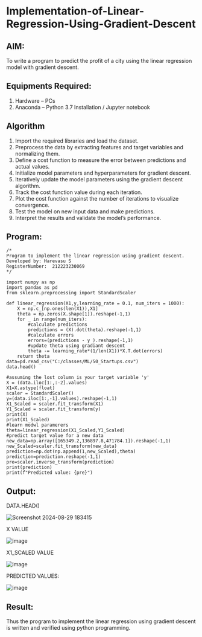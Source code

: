 # Implementation-of-Linear-Regression-Using-Gradient-Descent

## AIM:
To write a program to predict the profit of a city using the linear regression model with gradient descent.

## Equipments Required:
1. Hardware – PCs
2. Anaconda – Python 3.7 Installation / Jupyter notebook

## Algorithm
1. Import the required libraries and load the dataset.
2. Preprocess the data by extracting features and target variables and normalizing them.
3. Define a cost function to measure the error between predictions and actual values.
4. Initialize model parameters and hyperparameters for gradient descent.
5. Iteratively update the model parameters using the gradient descent algorithm.
6. Track the cost function value during each iteration.
7. Plot the cost function against the number of iterations to visualize convergence.
8. Test the model on new input data and make predictions.
9. Interpret the results and validate the model’s performance.
## Program:
```
/*
Program to implement the linear regression using gradient descent.
Developed by: Harevasu S
RegisterNumber:  212223230069
*/
```
```
import numpy as np
import pandas as pd
from sklearn.preprocessing import StandardScaler

def linear_regression(X1,y,learning_rate = 0.1, num_iters = 1000):
    X = np.c_[np.ones(len(X1)),X1]
    theta = np.zeros(X.shape[1]).reshape(-1,1)
    for _ in range(num_iters):
        #calculate predictions
        predictions = (X).dot(theta).reshape(-1,1)
        #calculate errors
        errors=(predictions - y ).reshape(-1,1)
        #update theta using gradiant descent
        theta -= learning_rate*(1/len(X1))*X.T.dot(errors)
    return theta
data=pd.read_csv("C:/classes/ML/50_Startups.csv")
data.head()

#assuming the lost column is your target variable 'y' 
X = (data.iloc[1:,:-2].values)
X1=X.astype(float)
scaler = StandardScaler()
y=(data.iloc[1:,-1].values).reshape(-1,1)
X1_Scaled = scaler.fit_transform(X1)
Y1_Scaled = scaler.fit_transform(y)
print(X)
print(X1_Scaled)
#learn modwl paramerers
theta=linear_regression(X1_Scaled,Y1_Scaled)
#predict target value for a new data
new_data=np.array([165349.2,136897.8,471784.1]).reshape(-1,1)
new_Scaled=scaler.fit_transform(new_data)
prediction=np.dot(np.append(1,new_Scaled),theta)
prediction=prediction.reshape(-1,1)
pre=scaler.inverse_transform(prediction)
print(prediction)
print(f"Predicted value: {pre}")

```

## Output:
DATA.HEAD()

![Screenshot 2024-08-29 183415](https://github.com/user-attachments/assets/763022ca-616b-4141-942a-109ee33e0446)

X VALUE 

![image](https://github.com/user-attachments/assets/83d89cce-8fa6-491b-9c3f-6c18f2c63c3c)

X1_SCALED VALUE 

![image](https://github.com/user-attachments/assets/0920d359-e997-46a2-844c-740ef89f149a)

PREDICTED VALUES:

![image](https://github.com/user-attachments/assets/eb585b7f-3b99-40c0-ab3a-9c6072a7ed39)


## Result:
Thus the program to implement the linear regression using gradient descent is written and verified using python programming.
